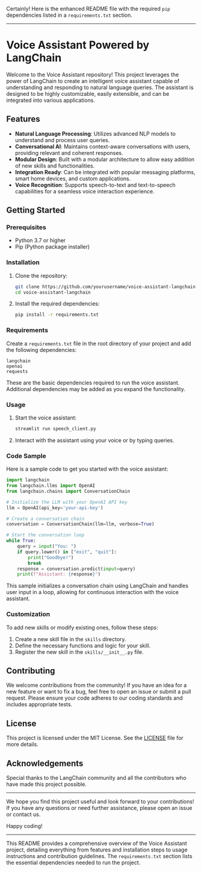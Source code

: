 Certainly! Here is the enhanced README file with the required `pip` dependencies listed in a `requirements.txt` section.

---

# Voice Assistant Powered by LangChain

Welcome to the Voice Assistant repository! This project leverages the power of LangChain to create an intelligent voice assistant capable of understanding and responding to natural language queries. The assistant is designed to be highly customizable, easily extensible, and can be integrated into various applications.

## Features

- **Natural Language Processing**: Utilizes advanced NLP models to understand and process user queries.
- **Conversational AI**: Maintains context-aware conversations with users, providing relevant and coherent responses.
- **Modular Design**: Built with a modular architecture to allow easy addition of new skills and functionalities.
- **Integration Ready**: Can be integrated with popular messaging platforms, smart home devices, and custom applications.
- **Voice Recognition**: Supports speech-to-text and text-to-speech capabilities for a seamless voice interaction experience.

## Getting Started

### Prerequisites

- Python 3.7 or higher
- Pip (Python package installer)

### Installation

1. Clone the repository:

   ```sh
   git clone https://github.com/yourusername/voice-assistant-langchain.git
   cd voice-assistant-langchain
   ```

2. Install the required dependencies:

   ```sh
   pip install -r requirements.txt
   ```

### Requirements

Create a `requirements.txt` file in the root directory of your project and add the following dependencies:

```
langchain
openai
requests
```

These are the basic dependencies required to run the voice assistant. Additional dependencies may be added as you expand the functionality.

### Usage

1. Start the voice assistant:

   ```sh
   streamlit run speech_client.py
   ```

2. Interact with the assistant using your voice or by typing queries.

### Code Sample

Here is a sample code to get you started with the voice assistant:

```python
import langchain
from langchain.llms import OpenAI
from langchain.chains import ConversationChain

# Initialize the LLM with your OpenAI API key
llm = OpenAI(api_key='your-api-key')

# Create a conversation chain
conversation = ConversationChain(llm=llm, verbose=True)

# Start the conversation loop
while True:
    query = input("You: ")
    if query.lower() in ["exit", "quit"]:
        print("Goodbye!")
        break
    response = conversation.predict(input=query)
    print(f"Assistant: {response}")
```

This sample initializes a conversation chain using LangChain and handles user input in a loop, allowing for continuous interaction with the voice assistant.

### Customization

To add new skills or modify existing ones, follow these steps:

1. Create a new skill file in the `skills` directory.
2. Define the necessary functions and logic for your skill.
3. Register the new skill in the `skills/__init__.py` file.

## Contributing

We welcome contributions from the community! If you have an idea for a new feature or want to fix a bug, feel free to open an issue or submit a pull request. Please ensure your code adheres to our coding standards and includes appropriate tests.

## License

This project is licensed under the MIT License. See the [LICENSE](LICENSE) file for more details.

## Acknowledgements

Special thanks to the LangChain community and all the contributors who have made this project possible.

---

We hope you find this project useful and look forward to your contributions! If you have any questions or need further assistance, please open an issue or contact us.

Happy coding!

---

This README provides a comprehensive overview of the Voice Assistant project, detailing everything from features and installation steps to usage instructions and contribution guidelines. The `requirements.txt` section lists the essential dependencies needed to run the project.
